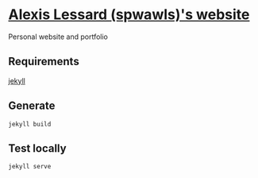 # [Alexis Lessard (spwawls)'s website](https://sprawls.github.io/)

Personal website and portfolio

## Requirements

[jekyll](http://jekyllrb.com/)

## Generate

    jekyll build

## Test locally

    jekyll serve


